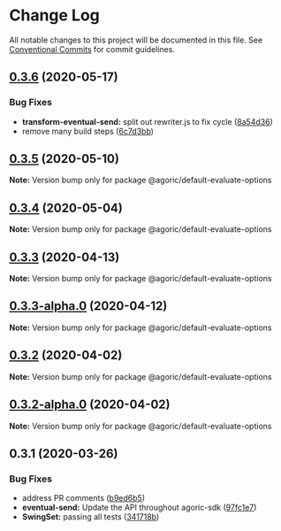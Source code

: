 # Change Log

All notable changes to this project will be documented in this file.
See [Conventional Commits](https://conventionalcommits.org) for commit guidelines.

## [0.3.6](https://github.com/Agoric/agoric-sdk/compare/@agoric/default-evaluate-options@0.3.5...@agoric/default-evaluate-options@0.3.6) (2020-05-17)


### Bug Fixes

* **transform-eventual-send:** split out rewriter.js to fix cycle ([8a54d36](https://github.com/Agoric/agoric-sdk/commit/8a54d36f6de8cee2ea87d6c75ea1eb013f40e766))
* remove many build steps ([6c7d3bb](https://github.com/Agoric/agoric-sdk/commit/6c7d3bb0c70277c22f8eda40525d7240141a5434))





## [0.3.5](https://github.com/Agoric/agoric-sdk/compare/@agoric/default-evaluate-options@0.3.4...@agoric/default-evaluate-options@0.3.5) (2020-05-10)

**Note:** Version bump only for package @agoric/default-evaluate-options





## [0.3.4](https://github.com/Agoric/agoric-sdk/compare/@agoric/default-evaluate-options@0.3.3...@agoric/default-evaluate-options@0.3.4) (2020-05-04)

**Note:** Version bump only for package @agoric/default-evaluate-options





## [0.3.3](https://github.com/Agoric/agoric-sdk/compare/@agoric/default-evaluate-options@0.3.3-alpha.0...@agoric/default-evaluate-options@0.3.3) (2020-04-13)

**Note:** Version bump only for package @agoric/default-evaluate-options





## [0.3.3-alpha.0](https://github.com/Agoric/agoric-sdk/compare/@agoric/default-evaluate-options@0.3.2...@agoric/default-evaluate-options@0.3.3-alpha.0) (2020-04-12)

**Note:** Version bump only for package @agoric/default-evaluate-options





## [0.3.2](https://github.com/Agoric/agoric-sdk/compare/@agoric/default-evaluate-options@0.3.2-alpha.0...@agoric/default-evaluate-options@0.3.2) (2020-04-02)

**Note:** Version bump only for package @agoric/default-evaluate-options





## [0.3.2-alpha.0](https://github.com/Agoric/agoric-sdk/compare/@agoric/default-evaluate-options@0.3.1...@agoric/default-evaluate-options@0.3.2-alpha.0) (2020-04-02)

**Note:** Version bump only for package @agoric/default-evaluate-options





## 0.3.1 (2020-03-26)


### Bug Fixes

* address PR comments ([b9ed6b5](https://github.com/Agoric/default-evaluate-options/commit/b9ed6b5a510433af968ba233d4e943b939defa1b))
* **eventual-send:** Update the API throughout agoric-sdk ([97fc1e7](https://github.com/Agoric/default-evaluate-options/commit/97fc1e748d8e3955b29baf0e04bfa788d56dad9f))
* **SwingSet:** passing all tests ([341718b](https://github.com/Agoric/default-evaluate-options/commit/341718be335e16b58aa5e648b51a731ea065c1d6))
